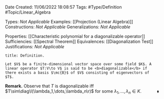 <div class="topSpace"></div>

Date Created: 11/06/2022 18:08:57
Tags: #Type/Definition #Topic/Linear_Algebra

Types: <i>Not Applicable</i>
Examples: [[Projection (Linear Algebra)]]
Constructions: <i>Not Applicable</i>
Generalizations: <i>Not Applicable</i>

Properties: [[Characteristic polynomial for a diagonalizable operator]]
Sufficiencies: [[Spectral Theorem]]
Equivalences: [[Diagonalization Test]]
Justifications: <i>Not Applicable</i>

``` ad-Definition
title: Definition.

Let $V$ be a finite-dimensional vector space over some field $K$. A linear operator $T:V\to V$ is said to be <b>diagonalizable</b> if there exists a basis $\mc{B}$ of $V$ consisting of eigenvectors of $T$.

```

<b>Remark.</b> Observe that $T$ is diagonalizable iff $T\sim\diag\l(\lambda_1,\dots,\lambda_n\r)$ for some $\lambda_1,\dots,\lambda_n\in K$.<span style="float:right;">$\blacklozenge$</span>
